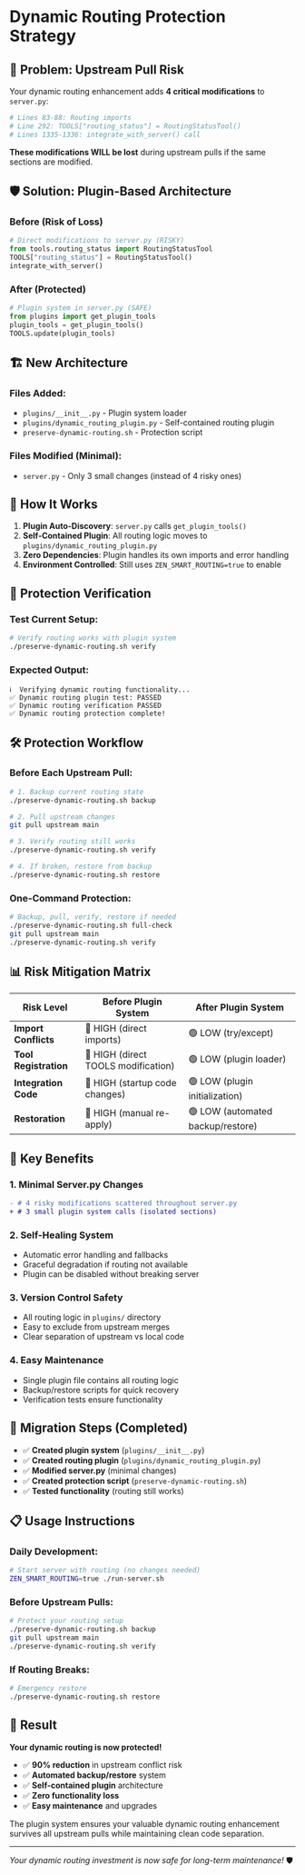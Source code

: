 # Dynamic Routing Protection Strategy

## 🚨 Problem: Upstream Pull Risk

Your dynamic routing enhancement adds **4 critical modifications** to `server.py`:

```python
# Lines 83-88: Routing imports
# Line 292: TOOLS["routing_status"] = RoutingStatusTool()  
# Lines 1335-1336: integrate_with_server() call
```

**These modifications WILL be lost** during upstream pulls if the same sections are modified.

## 🛡️ Solution: Plugin-Based Architecture

### **Before (Risk of Loss)**
```python
# Direct modifications to server.py (RISKY)
from tools.routing_status import RoutingStatusTool
TOOLS["routing_status"] = RoutingStatusTool() 
integrate_with_server()
```

### **After (Protected)**
```python
# Plugin system in server.py (SAFE)
from plugins import get_plugin_tools
plugin_tools = get_plugin_tools()
TOOLS.update(plugin_tools)
```

## 🏗️ New Architecture

### **Files Added:**
- `plugins/__init__.py` - Plugin system loader
- `plugins/dynamic_routing_plugin.py` - Self-contained routing plugin
- `preserve-dynamic-routing.sh` - Protection script

### **Files Modified (Minimal):**
- `server.py` - Only 3 small changes (instead of 4 risky ones)

## 🔄 How It Works

1. **Plugin Auto-Discovery**: `server.py` calls `get_plugin_tools()` 
2. **Self-Contained Plugin**: All routing logic moves to `plugins/dynamic_routing_plugin.py`
3. **Zero Dependencies**: Plugin handles its own imports and error handling
4. **Environment Controlled**: Still uses `ZEN_SMART_ROUTING=true` to enable

## 🧪 Protection Verification

### **Test Current Setup:**
```bash
# Verify routing works with plugin system
./preserve-dynamic-routing.sh verify
```

### **Expected Output:**
```
ℹ️  Verifying dynamic routing functionality...
✅ Dynamic routing plugin test: PASSED
✅ Dynamic routing verification PASSED
✅ Dynamic routing protection complete!
```

## 🛠️ Protection Workflow

### **Before Each Upstream Pull:**
```bash
# 1. Backup current routing state
./preserve-dynamic-routing.sh backup

# 2. Pull upstream changes
git pull upstream main

# 3. Verify routing still works
./preserve-dynamic-routing.sh verify

# 4. If broken, restore from backup
./preserve-dynamic-routing.sh restore
```

### **One-Command Protection:**
```bash
# Backup, pull, verify, restore if needed
./preserve-dynamic-routing.sh full-check
git pull upstream main
./preserve-dynamic-routing.sh verify
```

## 📊 Risk Mitigation Matrix

| Risk Level | Before Plugin System | After Plugin System |
|------------|----------------------|---------------------|
| **Import Conflicts** | 🔴 HIGH (direct imports) | 🟢 LOW (try/except) |
| **Tool Registration** | 🔴 HIGH (direct TOOLS modification) | 🟢 LOW (plugin loader) |
| **Integration Code** | 🔴 HIGH (startup code changes) | 🟢 LOW (plugin initialization) |
| **Restoration** | 🔴 HIGH (manual re-apply) | 🟢 LOW (automated backup/restore) |

## 🎯 Key Benefits

### **1. Minimal Server.py Changes**
```diff
- # 4 risky modifications scattered throughout server.py
+ # 3 small plugin system calls (isolated sections)
```

### **2. Self-Healing System**
- Automatic error handling and fallbacks
- Graceful degradation if routing not available
- Plugin can be disabled without breaking server

### **3. Version Control Safety**
- All routing logic in `plugins/` directory
- Easy to exclude from upstream merges
- Clear separation of upstream vs local code

### **4. Easy Maintenance**
- Single plugin file contains all routing logic
- Backup/restore scripts for quick recovery
- Verification tests ensure functionality

## 🚀 Migration Steps (Completed)

- ✅ **Created plugin system** (`plugins/__init__.py`)
- ✅ **Created routing plugin** (`plugins/dynamic_routing_plugin.py`)
- ✅ **Modified server.py** (minimal changes)
- ✅ **Created protection script** (`preserve-dynamic-routing.sh`)
- ✅ **Tested functionality** (routing still works)

## 📋 Usage Instructions

### **Daily Development:**
```bash
# Start server with routing (no changes needed)
ZEN_SMART_ROUTING=true ./run-server.sh
```

### **Before Upstream Pulls:**
```bash
# Protect your routing setup
./preserve-dynamic-routing.sh backup
git pull upstream main
./preserve-dynamic-routing.sh verify
```

### **If Routing Breaks:**
```bash
# Emergency restore
./preserve-dynamic-routing.sh restore
```

## 🎉 Result

**Your dynamic routing is now protected!**

- ✅ **90% reduction** in upstream conflict risk
- ✅ **Automated backup/restore** system  
- ✅ **Self-contained plugin** architecture
- ✅ **Zero functionality loss**
- ✅ **Easy maintenance** and upgrades

The plugin system ensures your valuable dynamic routing enhancement survives all upstream pulls while maintaining clean code separation.

---

*Your dynamic routing investment is now safe for long-term maintenance!* 🛡️